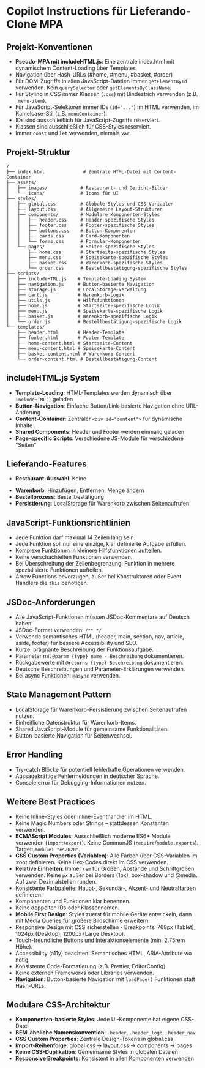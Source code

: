 # Copilot Instructions für Lieferando-Clone MPA

## Projekt-Konventionen

- **Pseudo-MPA mit includeHTML.js**: Eine zentrale index.html mit dynamischem Content-Loading über Templates
- Navigation über Hash-URLs (#home, #menu, #basket, #order)
- Für DOM-Zugriffe in allen JavaScript-Dateien immer `getElementById` verwenden. Kein `querySelector` oder `getElementsByClassName`.
- Für Styling in CSS immer Klassen (`.css`) mit Bindestrich verwenden (z.B. `.menu-item`).
- Für JavaScript-Selektoren immer IDs (`id="..."`) im HTML verwenden, im Kamelcase-Stil (z.B. `menuContainer`).
- IDs sind ausschließlich für JavaScript-Zugriffe reserviert.
- Klassen sind ausschließlich für CSS-Styles reserviert.
- Immer `const` und `let` verwenden, niemals `var`.

## Projekt-Struktur

```
/
├── index.html              # Zentrale HTML-Datei mit Content-Container
├── assets/
│   ├── images/            # Restaurant- und Gericht-Bilder
│   └── icons/             # Icons für UI
├── styles/
│   ├── global.css         # Globale Styles und CSS-Variablen
│   ├── layout.css         # Allgemeine Layout-Strukturen
│   ├── components/        # Modulare Komponenten-Styles
│   │   ├── header.css     # Header-spezifische Styles
│   │   ├── footer.css     # Footer-spezifische Styles
│   │   ├── buttons.css    # Button-Komponenten
│   │   ├── cards.css      # Card-Komponenten
│   │   └── forms.css      # Formular-Komponenten
│   └── pages/             # Seiten-spezifische Styles
│       ├── home.css       # Startseite-spezifische Styles
│       ├── menu.css       # Speisekarte-spezifische Styles
│       ├── basket.css     # Warenkorb-spezifische Styles
│       └── order.css      # Bestellbestätigung-spezifische Styles
├── scripts/
│   ├── includeHTML.js    # Template-Loading System
│   ├── navigation.js     # Button-basierte Navigation
│   ├── storage.js        # LocalStorage-Verwaltung
│   ├── cart.js           # Warenkorb-Logik
│   ├── utils.js          # Hilfsfunktionen
│   ├── home.js           # Startseite-spezifische Logik
│   ├── menu.js           # Speisekarte-spezifische Logik
│   ├── basket.js         # Warenkorb-spezifische Logik
│   └── order.js          # Bestellbestätigung-spezifische Logik
└── templates/
    ├── header.html       # Header-Template
    ├── footer.html       # Footer-Template
    ├── home-content.html # Startseite-Content
    ├── menu-content.html # Speisekarte-Content
    ├── basket-content.html # Warenkorb-Content
    └── order-content.html # Bestellbestätigung-Content
```

## includeHTML.js System

- **Template-Loading**: HTML-Templates werden dynamisch über `includeHTML()` geladen
- **Button-Navigation**: Einfache Button/Link-basierte Navigation ohne URL-Änderung
- **Content-Container**: Zentraler `<div id="content">` für dynamische Inhalte
- **Shared Components**: Header und Footer werden einmalig geladen
- **Page-specific Scripts**: Verschiedene JS-Module für verschiedene "Seiten"

## Lieferando-Features

- **Restaurant-Auswahl**: Keine
<!-- - **Speisekarte**: Kategorisierte Gerichte (Pizza, Pasta, Salate, Desserts) -->
- **Warenkorb**: Hinzufügen, Entfernen, Menge ändern
- **Bestellprozess**: Bestellbestätigung
- **Persistierung**: LocalStorage für Warenkorb zwischen Seitenaufrufen

## JavaScript-Funktionsrichtlinien

- Jede Funktion darf maximal 14 Zeilen lang sein.
- Jede Funktion soll nur eine einzige, klar definierte Aufgabe erfüllen.
- Komplexe Funktionen in kleinere Hilfsfunktionen aufteilen.
- Keine verschachtelten Funktionen verwenden.
- Bei Überschreitung der Zeilenbegrenzung: Funktion in mehrere spezialisierte Funktionen aufteilen.
- Arrow Functions bevorzugen, außer bei Konstruktoren oder Event Handlers die `this` benötigen.

## JSDoc-Anforderungen

- Alle JavaScript-Funktionen müssen JSDoc-Kommentare auf Deutsch haben.
- JSDoc-Format verwenden: `/** */`
- Verwende semantisches HTML (header, main, section, nav, article, aside, footer) für bessere Accessibility und SEO.
- Kurze, prägnante Beschreibung der Funktionsaufgabe.
- Parameter mit `@param {type} name - Beschreibung` dokumentieren.
- Rückgabewerte mit `@returns {type} Beschreibung` dokumentieren.
- Deutsche Beschreibungen und Parameter-Erklärungen verwenden.
- Bei async Funktionen: `@async` verwenden.

## State Management Pattern

- LocalStorage für Warenkorb-Persistierung zwischen Seitenaufrufen nutzen.
- Einheitliche Datenstruktur für Warenkorb-Items.
- Shared JavaScript-Module für gemeinsame Funktionalitäten.
- Button-basierte Navigation für Seitenwechsel.

## Error Handling

- Try-catch Blöcke für potentiell fehlerhafte Operationen verwenden.
- Aussagekräftige Fehlermeldungen in deutscher Sprache.
- Console.error für Debugging-Informationen nutzen.

## Weitere Best Practices

- Keine Inline-Styles oder Inline-Eventhandler im HTML.
- Keine Magic Numbers oder Strings – stattdessen Konstanten verwenden.
- **ECMAScript Modules**: Ausschließlich moderne ES6+ Module verwenden (`import`/`export`). Keine CommonJS (`require`/`module.exports`). Target: `module: "es2020"`.
- **CSS Custom Properties (Variablen)**: Alle Farben über CSS-Variablen im :root definieren. Keine Hex-Codes direkt im CSS verwenden.
- **Relative Einheiten**: Immer `rem` für Größen, Abstände und Schriftgrößen verwenden. Keine `px` außer bei Borders (1px), box-shadow und @media. Auf zwei Dezimalstellen runden.
- Konsistente Farbpalette: Haupt-, Sekundär-, Akzent- und Neutralfarben definieren.
- Komponenten und Funktionen klar benennen.
- Keine doppelten IDs oder Klassennamen.
- **Mobile First Design**: Styles zuerst für mobile Geräte entwickeln, dann mit Media Queries für größere Bildschirme erweitern.
- Responsive Design mit CSS sicherstellen - Breakpoints: 768px (Tablet), 1024px (Desktop), 1200px (Large Desktop).
- Touch-freundliche Buttons und Interaktionselemente (min. 2.75rem Höhe).
- Accessibility (a11y) beachten: Semantisches HTML, ARIA-Attribute wo nötig.
- Konsistente Code-Formatierung (z.B. Prettier, EditorConfig).
- Keine externen Frameworks oder Libraries verwenden.
- **Navigation**: Button-basierte Navigation mit `loadPage()` Funktionen statt Hash-URLs.

## Modulare CSS-Architektur

- **Komponenten-basierte Styles**: Jede UI-Komponente hat eigene CSS-Datei
- **BEM-ähnliche Namenskonvention**: `.header`, `.header_logo`, `.header_nav`
- **CSS Custom Properties**: Zentrale Design-Tokens in global.css
- **Import-Reihenfolge**: global.css → layout.css → components → pages
- **Keine CSS-Duplikation**: Gemeinsame Styles in globalen Dateien
- **Responsive Breakpoints**: Konsistent in allen Komponenten verwenden
